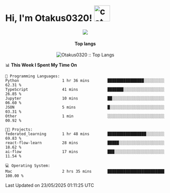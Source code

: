 <h1> Hi, I'm Otakus0320! <img src="https://media.giphy.com/media/mGcNjsfWAjY5AEZNw6/giphy.gif" width="50" alt="cat"></h1>

<p align="center"><a href="https://wakatime.com/@044d69d0-1253-4f60-96b6-5d19a0f9dde5"><img src="https://wakatime.com/badge/user/044d69d0-1253-4f60-96b6-5d19a0f9dde5.svg" /></a></p>

<h4 align="center">Top langs</h4>

<p align="center"><img src="https://github-readme-stats.vercel.app/api/top-langs/?username=Otakus0320&langs_count=10&theme=tokyonight&layout=compact&timestamp={{random_number}}" alt="Otakus0320 :: Top Langs" /></p>

<!--START_SECTION:waka-->
📊 **This Week I Spent My Time On** 

```text
💬 Programming Languages: 
Python                   1 hr 36 mins        ████████████████░░░░░░░░░   62.31 % 
TypeScript               41 mins             ███████░░░░░░░░░░░░░░░░░░   26.85 % 
Jupyter                  10 mins             ██░░░░░░░░░░░░░░░░░░░░░░░   06.60 % 
JSON                     5 mins              █░░░░░░░░░░░░░░░░░░░░░░░░   03.31 % 
Other                    1 min               ░░░░░░░░░░░░░░░░░░░░░░░░░   00.92 % 

🐱‍💻 Projects: 
federated_learning       1 hr 48 mins        █████████████████░░░░░░░░   69.83 % 
react-flow-learn         28 mins             █████░░░░░░░░░░░░░░░░░░░░   18.62 % 
ai-flow                  17 mins             ███░░░░░░░░░░░░░░░░░░░░░░   11.54 % 

💻 Operating System: 
Mac                      2 hrs 35 mins       █████████████████████████   100.00 % 
```


 Last Updated on 23/05/2025 01:11:25 UTC
<!--END_SECTION:waka-->
